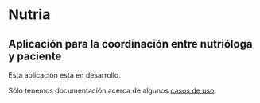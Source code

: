 # Nutria

## Aplicación para la coordinación entre nutrióloga y paciente

Esta aplicación está en desarrollo.

Sólo tenemos documentación acerca de algunos [casos de uso](doc/casos_de_uso/).
